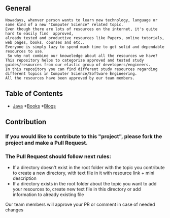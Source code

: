 ## General
	Nowadays, whenver person wants to learn new technology, language or some kind of a new "Computer Science" related topic.
	Even though there are lots of resources on the internet, it's quite hard to easily find  approved,
	already tested and productive resources like Papers, online tutorials, web pages, books, courses and etc..
	Everyone is simply lazy to spend much time to get solid and dependable resources to use.
	 So why not combine our knoweledge about all the resources we have?
	This repository helps to categorize approved and tested study guides/resources from our elastic group of developers/engineers.
	In this repository you can find different study resources regarding different topics in Computer Science/Software Engineering.
	All the resources have been approved by our team members.

## Table of Contents
*   [Java](https://github.com/nikasakandelidze/Single-Source-Of-Truth/tree/master/java)
    *[Books](https://github.com/nikasakandelidze/Single-Source-Of-Truth/blob/master/java/books/entry-level-books.md)
    *[Blogs](https://github.com/nikasakandelidze/Single-Source-Of-Truth/blob/master/java/reading-resources/java-read.md)

## Contribution
### If you would like to contribute to this "project", please fork the project and make a Pull Request.
### The Pull Request should follow next rules:
-	If a directory doesn't exist in the root folder with the topic you contribute to create a new directory, with text file in it with resource link + mini description
-	If a directory exists in the root folder about the topic you want to add your resources to, create new text file in this directory or add information to already existing file

Our team members will approve your PR or comment in case of needed changes
